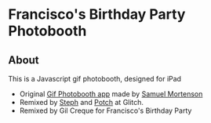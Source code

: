 # Francisco's Birthday Party Photobooth

## About

This is a Javascript gif photobooth, designed for iPad

- Original [Gif Photobooth app](https://gif-photobooth.glitch.me/#) made by [Samuel Mortenson](https://glitch.com/@mortenson)
- Remixed by [Steph](https://glitch.com/@smonette) and [Potch](https://glitch.com/@potch) at Glitch.
- Remixed by Gil Creque for Francisco's Birthday Party
